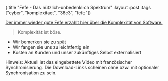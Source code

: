 {:title "Fefe - Das nützlich-unbedenklich Spektrum"
 :layout :post
 :tags  ["cyber", "komplexitaet", "36c3", "fefe"]}

[Der immer wieder gute Fefe erzählt hier über die Komplexität von Software.](https://media.ccc.de/v/36c3-10608-das_nutzlich-unbedenklich_spektrum)

> Komplexität ist böse.
- Wir bemerken sie zu spät
- Wir fangen sie uns zu leichtfertig ein
- Kosten an Kunden und unser zukünftiges Selbst externalisiert

Hinweis: Aktuell ist das eingebettete Video mit französischer Synchronisierung. Die Download-Links scheinen ohne bzw. mit optionaler Synchronisation zu sein.
